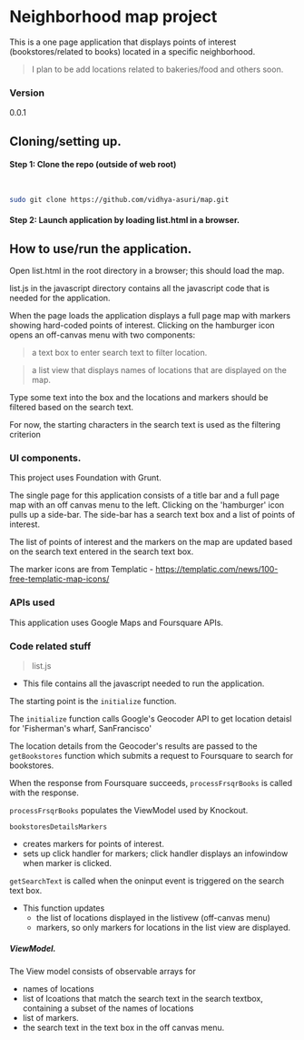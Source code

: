 ﻿# Neighborhood map project


This is a one page application that displays points of interest (bookstores/related to books) located in a specific neighborhood.


> I plan to be add locations related to bakeries/food and others soon.


### Version
0.0.1


## Cloning/setting up.




#### Step 1: Clone the repo (outside of web root)


``` sh


sudo git clone https://github.com/vidhya-asuri/map.git


```


#### Step 2: Launch application by loading list.html in a browser.


## How to use/run the application.

Open list.html in the root directory in a browser; this should load the map.


list.js in the javascript directory contains all the javascript code that is needed for the application.


When the page loads the application displays a full page map with markers showing hard-coded points of interest.
Clicking on the hamburger icon opens an off-canvas menu with two components:


> a text box to enter search text to filter location.


> a list view that displays names of locations that are displayed on the map.


Type some text into the box and the locations and markers should be filtered based on the search text.


For now, the starting characters in the search text is used as the filtering criterion 






### UI components.


This project uses Foundation with Grunt. 


The single page for this application consists of a title bar and a full page map with an off canvas menu to the left.
Clicking on the 'hamburger' icon pulls up a side-bar. The side-bar has a search text box and a list of points of interest. 


The list of points of interest and the markers on the map are updated based on the search text entered in the search text box. 


The marker icons are from Templatic - https://templatic.com/news/100-free-templatic-map-icons/




### APIs used


This application uses Google Maps and Foursquare APIs. 


### Code related stuff




> list.js 


* This file contains all the javascript needed to run the application.


The starting point is the ``` initialize ``` function.


The ``` initialize ``` function calls Google's Geocoder API to get location detaisl for 'Fisherman's wharf, SanFrancisco'


The location details from the Geocoder's results are passed to the ``` getBookstores ``` function which submits a request to Foursquare to search for bookstores. 


When the response from Foursquare succeeds, ``` processFrsqrBooks ``` is called with the response.


 ``` processFrsqrBooks ```  populates the ViewModel used by Knockout.
 
 
 ``` bookstoresDetailsMarkers ``` 
 * creates markers for points of interest.
 * sets up click handler for markers; click handler displays an infowindow when marker is clicked.
 
 
 
  ``` getSearchText ```  is called when the oninput event is triggered on the search text box.
  * This function updates 
    *  the list of locations displayed in the listivew (off-canvas menu)
    *  markers, so only markers for locations in the list view are displayed.
  


 
 ##### ViewModel.
 
 The View model consists of observable arrays for
 * names of locations 
 * list of lcoations that match the search text in the search textbox, containing a subset of the names of locations
 * list of markers.
 * the search text in the text box in the off canvas menu.
